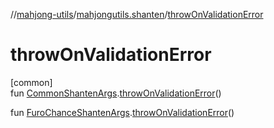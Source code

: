 //[mahjong-utils](../../index.md)/[mahjongutils.shanten](index.md)/[throwOnValidationError](throw-on-validation-error.md)

# throwOnValidationError

[common]\
fun [CommonShantenArgs](-common-shanten-args/index.md).[throwOnValidationError](throw-on-validation-error.md)()

fun [FuroChanceShantenArgs](-furo-chance-shanten-args/index.md).[throwOnValidationError](throw-on-validation-error.md)()
